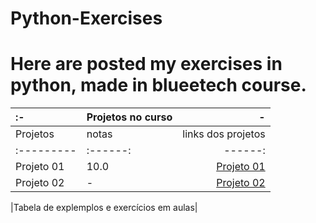 # Python-Exercises

# Here are posted my exercises in python, made in blueetech course.
 

          
:-    | Projetos no curso |        -
:---------|--------|----------------:
Projetos  | notas  | links dos projetos
:---------|:------:|------:
Projeto 01|10.0    |<a href="https://github.com/HIKARO-290/Python-Exercises/blob/main/projetos/Projeto_01_%E2%80%93_Detetive.ipynb">Projeto 01</a>
Projeto 02| -      |<a href="https://github.com/HIKARO-290/Python-Exercises/blob/main/projetos/Projeto_02_jogo_Jokenpo.py">Projeto 02</a>

|Tabela de explemplos e exercícios em aulas|


